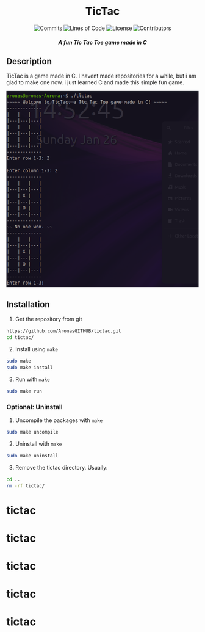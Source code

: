 <div align="center">
    <h1>TicTac</h1>
    <img src="https://img.shields.io/github/commit-activity/m/aronasgithub/tictac?label=commits&logo=github" alt="Commits">
    <img src="https://img.shields.io/github/languages/code-size/aronasgithub/tictac?label=lines%20of%20code" alt="Lines of Code">
    <img src="https://img.shields.io/github/license/aronasgithub/tictac" alt="License">
    <img src="https://img.shields.io/github/contributors/aronasgithub/tictac" alt="Contributors">
</div>

<div align="center">
    <h5>
        A fun Tic Tac Toe game made in C
    </h5>
</div>

## Description

TicTac is a game made in C. I havent made repositories for a while, but i am glad to make one now. i just learned C and made this simple fun game.

<img src="https://github.com/AronasGITHUB/tictac/blob/main/screenshots/ss1.png" alt="Screenshot of TicTac" style="width=100px">

## Installation

1. Get the repository from git

```bash
https://github.com/AronasGITHUB/tictac.git
cd tictac/
```

2. Install using `make`

```bash
sudo make
sudo make install
```

3. Run with `make`

```bash
sudo make run
```

### Optional: Uninstall

1. Uncompile the packages with `make`

```bash
sudo make uncompile
```

2. Uninstall with `make`

```bash
sudo make uninstall
```

3. Remove the tictac directory. Usually:

```bash
cd ..
rm -rf tictac/
```


# tictac
# tictac
# tictac
# tictac
# tictac
